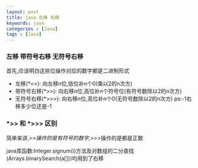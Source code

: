 ```yaml
---
layout: post
title: java 左移 右移
keywords: java
categories : [Java]
tags : [Java]
---
```


### 左移 带符号右移 无符号右移

首先,应该明白这些位操作对应的数字都是二进制形式
* 左移(*<<): 向左移n位,低位补n个0(乘以2的n次方)
* 带符号右移(*>>): 向右移n位,高位补n个符号位(有符号数除以2的n次方)
* 无符号右移(*>>>): 向右移n位,高位补n个0(无符号数除以2的n次方)
ps:-1右移多少位还是-1

### *>> 和 *>>> 区别
简单来讲,*>>操作的是有符号的数字,*>>>操作的是都是正数

java库函数:Integer.signum(i)方法及对数组的二分查找(Arrays.binarySearch(a[]))均用到了右移



